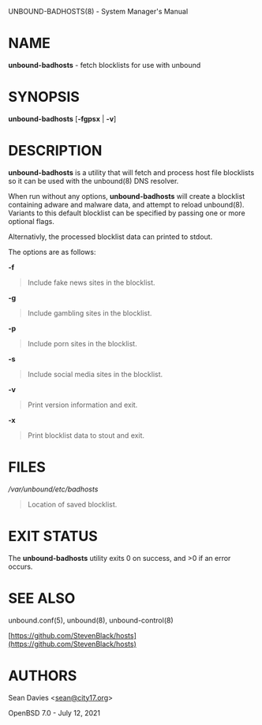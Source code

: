 UNBOUND-BADHOSTS(8) - System Manager's Manual

# NAME

**unbound-badhosts** - fetch blocklists for use with unbound

# SYNOPSIS

**unbound-badhosts**
\[**-fgpsx**&nbsp;|&nbsp;**-v**]

# DESCRIPTION

**unbound-badhosts**
is a utility that will fetch and process host file blocklists so it can be
used with the
unbound(8)
DNS resolver.

When run without any options,
**unbound-badhosts**
will create a blocklist containing adware and malware data, and attempt to
reload
unbound(8).
Variants to this default blocklist can be specified by passing one or more
optional flags.

Alternativly, the processed blocklist data can printed to stdout.

The options are as follows:

**-f**

> Include fake news sites in the blocklist.

**-g**

> Include gambling sites in the blocklist.

**-p**

> Include porn sites in the blocklist.

**-s**

> Include social media sites in the blocklist.

**-v**

> Print version information and exit.

**-x**

> Print blocklist data to stout and exit.

# FILES

*/var/unbound/etc/badhosts*

> Location of saved blocklist.

# EXIT STATUS

The **unbound-badhosts** utility exits&#160;0 on success, and&#160;&gt;0 if an error occurs.

# SEE ALSO

unbound.conf(5),
unbound(8),
unbound-control(8)

[https://github.com/StevenBlack/hosts](https://github.com/StevenBlack/hosts)

# AUTHORS

Sean Davies &lt;[sean@city17.org](mailto:sean@city17.org)&gt;

OpenBSD 7.0 - July 12, 2021
